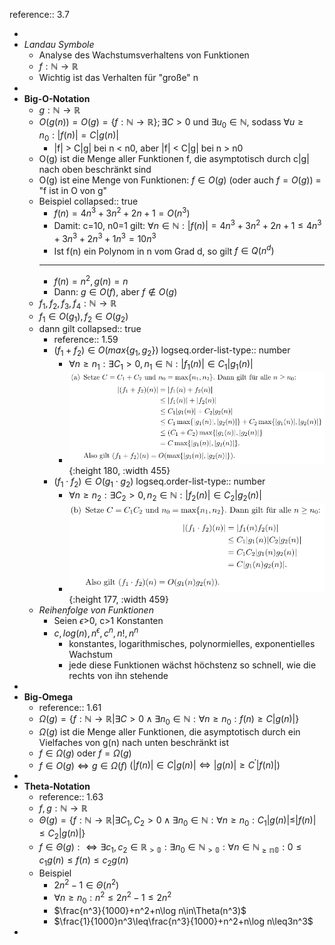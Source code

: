 reference:: 3.7

-
- *Landau Symbole*
	- Analyse des Wachstumsverhaltens von Funktionen
	- $f:\mathbb{N}\rightarrow\mathbb{R}$
	- Wichtig ist das Verhalten für "große" n
-
- **Big-O-Notation**
	- $g:\mathbb{N}\rightarrow\mathbb{R}$
	- $O(g(n))=O(g)=\lbrace f:\mathbb{N}\rightarrow\mathbb{R}\rbrace;\exists C>0$ und $\exists u_0\in\mathbb{N}$, sodass $\forall u\geq n_0:|f(n)|=C|g(n)|$
		- |f| > C|g| bei n < n0, aber |f| < C|g| bei n > n0
	- O(g) ist die Menge aller Funktionen f, die asymptotisch durch c|g| nach oben beschränkt sind
	- O(g) ist eine Menge von Funktionen: $f\in O(g)$ (oder auch $f=O(g)$) = "f ist in O von g"
	- Beispiel
	  collapsed:: true
		- $f(n)=4n^3+3n^2+2n+1=O(n^3)$
		- Damit: c=10, n0=1 gilt: $\forall n\in\mathbb{N}:|f(n)|=4n^3+3n^2+2n+1\leq4n^3+3n^3+2n^3+1n^3=10n^3$
		- Ist f(n) ein Polynom in n vom Grad d, so gilt $f\in Q(n^{d})$
		- ---
		- $f(n)=n^2,g(n)=n$
		- Dann: $g\in O(f)$, aber $f\notin O(g)$
	- $f_1,f_2,f_3,f_4:\mathbb{N}\rightarrow\mathbb{R}$
	- $f_1\in O(g_1),f_2\in O(g_2)$
	- dann gilt
	  collapsed:: true
		- reference:: 1.59
		- $(f_1+f_2)\in O(max\lbrace g_1,g_2\rbrace)$
		  logseq.order-list-type:: number
			- $\forall n\geq n_1:\exists C_1>0,n_1\in\mathbb{N}:|f_1(n)|\in C_1|g_1(n)|$
			- ![image.png](../assets/image_1731591028238_0.png){:height 180, :width 455}
		- $(f_1\cdot f_2)\in O(g_1\cdot g_2)$
		  logseq.order-list-type:: number
			- $\forall n\geq n_2:\exists C_2>0,n_2\in\mathbb{N}:|f_2(n)|\in C_2|g_2(n)|$
			- ![image.png](../assets/image_1731591080188_0.png){:height 177, :width 459}
	- *Reihenfolge von Funktionen*
		- Seien $\epsilon$>0, c>1 Konstanten
		- $c,log(n),n^{\epsilon},c^{n},n!,n^{n}$
			- konstantes, logarithmisches, polynormielles, exponentielles Wachstum
			- jede diese Funktionen wächst höchstenz so schnell, wie die rechts von ihn stehende
-
- **Big-Omega**
	- reference:: 1.61
	- $\Omega(g)=\lbrace f:\mathbb{N}\rightarrow\mathbb{R}|\exists C>0\land\exists n_0\in\mathbb{N}:\forall n\geq n_0:f(n)\geq C|g(n)|\rbrace$
	- $\Omega(g)$ ist die Menge aller Funktionen, die asymptotisch durch ein Vielfaches von g(n) nach unten beschränkt ist
	- $f\in\Omega(g)$ oder $f=\Omega(g)$
	- $f\in O(g)\Leftrightarrow g\in\Omega(f)$ ($|f(n)|\in C|g(n)|\Leftrightarrow|g(n)|\geq C^{\prime}|f(n)|$)
-
- **Theta-Notation**
	- reference:: 1.63
	- $f,g:\mathbb{N}\rightarrow\mathbb{R}$
	- $\Theta(g)=\lbrace f:\mathbb{N}\rightarrow\mathbb{R}|\exists C_1,C_2>0\land\exists n_0\in\mathbb{N}:\forall n\geq n_0:C_1|g(n)|\leq|f(n)|\leq C_2|g(n)|\rbrace$
	- $f\in\Theta(g):\Leftrightarrow\exists c_1,c_2\in\mathbb{R_{>0}}:\exists n_0\in\mathbb{N_{>0}}:\forall n\in\mathbb{N_{\geq n0}}:0\leq c_1g(n)\leq f(n)\leq c_2g(n)$
	- Beispiel
		- $2n^2-1\in\Theta(n^2)$
		- $\forall n\geq n_0:n^2\leq2n^2-1\leq2n^2$
		- $\frac{n^3}{1000}+n^2+n\log n\in\Theta(n^3)$
		- $\frac{1}{1000}n^3\leq\frac{n^3}{1000}+n^2+n\log n\leq3n^3$
-